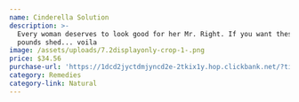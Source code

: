 ```yaml
---
name: Cinderella Solution
description: >-
  Every woman deserves to look good for her Mr. Right. If you want these extra
  pounds shed... voila
image: /assets/uploads/7.2displayonly-crop-1-.png
price: $34.56
purchase-url: 'https://1dcd2jyctdmjyncd2e-2tkix1y.hop.clickbank.net/?tid=CHER'
category: Remedies
category-link: Natural
---
```


